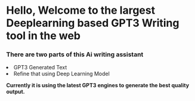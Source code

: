 <h1> Hello, Welcome to the largest Deeplearning based GPT3 Writing tool in the web</h1>

<h3> There are two parts of this Ai writing assistant </h3>
<li> GPT3 Generated Text</li>
<li> Refine that using Deep Learning Model</li>

<strong> Currently it is using the latest GPT3 engines to generate the best quality output.</strong>